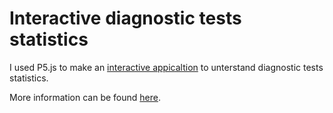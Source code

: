 # Interactive diagnostic tests statistics
I used P5.js to make an [interactive appicaltion](https://wytamma.github.io/Interactive-diagnostic-tests-statistics/index.html) to unterstand diagnostic tests statistics.

More information can be found [here](https://en.wikipedia.org/wiki/Sensitivity_and_specificity#Confusion_matrix).

